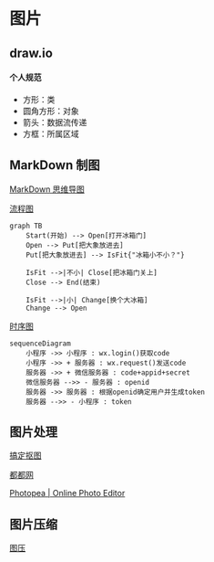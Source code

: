 # 图片

## draw.io

#### 个人规范
- 方形：类
- 圆角方形：对象
- 箭头：数据流传递
- 方框：所属区域


## MarkDown 制图

[MarkDown 思维导图](https://markmap.js.org/repl/)

[流程图](https://mp.weixin.qq.com/s?__biz=Mzg5OTE5MTY4Nw==&mid=2247483770&idx=1&sn=47eb659fcf86b9e3b7a15327c1b6f9b6&chksm=c0564792f721ce84c050174071d86abde69c4a8b2a3f068c4ad7b284138bf140cc26777c7fce&token=839258608&lang=zh_CN&scene=21#wechat_redirect)

```text
graph TB
    Start(开始) --> Open[打开冰箱门]
    Open --> Put[把大象放进去]
    Put[把大象放进去] --> IsFit{"冰箱小不小？"}

    IsFit -->|不小| Close[把冰箱门关上]
    Close --> End(结束)

    IsFit -->|小| Change[换个大冰箱]
    Change --> Open
```

[时序图](https://mp.weixin.qq.com/s?__biz=Mzg5OTE5MTY4Nw==&mid=2247483780&idx=1&sn=0f2598b2657406b4dfce008489367fe1&chksm=c056476cf721ce7a683d5ac7dceadbfb7d23918519376dba69c8beaf9a326972c233f5b03f13&token=2124347599&lang=zh_CN#rd)

```text
sequenceDiagram
    小程序 ->> 小程序 : wx.login()获取code
    小程序 ->> + 服务器 : wx.request()发送code
    服务器 ->> + 微信服务器 : code+appid+secret
    微信服务器 -->> - 服务器 : openid
    服务器 ->> 服务器 : 根据openid确定用户并生成token
    服务器 -->> - 小程序 : token
```

## 图片处理

[搞定抠图](https://www.gaoding.com/koutu)

[都都网](http://www.topdodo.com/meditor)

[Photopea \| Online Photo Editor](https://www.photopea.com/)

## 图片压缩

[图压](https://tuya.xinxiao.tech/)